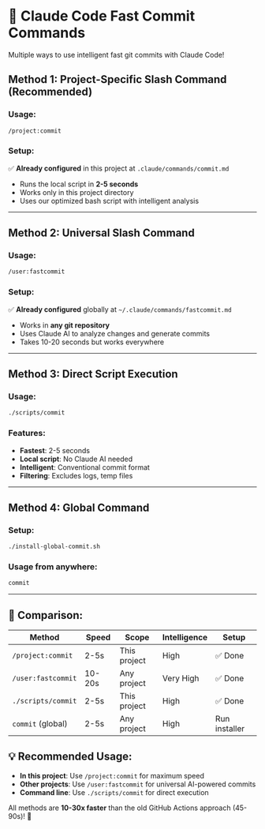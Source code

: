 # 🚀 Claude Code Fast Commit Commands

Multiple ways to use intelligent fast git commits with Claude Code!

## **Method 1: Project-Specific Slash Command (Recommended)**

### Usage:
```bash
/project:commit
```

### Setup:
✅ **Already configured** in this project at `.claude/commands/commit.md`

- Runs the local script in **2-5 seconds**
- Works only in this project directory
- Uses our optimized bash script with intelligent analysis

---

## **Method 2: Universal Slash Command**

### Usage:
```bash
/user:fastcommit
```

### Setup:
✅ **Already configured** globally at `~/.claude/commands/fastcommit.md`

- Works in **any git repository**
- Uses Claude AI to analyze changes and generate commits
- Takes 10-20 seconds but works everywhere

---

## **Method 3: Direct Script Execution**

### Usage:
```bash
./scripts/commit
```

### Features:
- **Fastest**: 2-5 seconds
- **Local script**: No Claude AI needed
- **Intelligent**: Conventional commit format
- **Filtering**: Excludes logs, temp files

---

## **Method 4: Global Command**

### Setup:
```bash
./install-global-commit.sh
```

### Usage from anywhere:
```bash
commit
```

---

## **🎯 Comparison:**

| Method | Speed | Scope | Intelligence | Setup |
|--------|-------|-------|--------------|--------|
| `/project:commit` | 2-5s | This project | High | ✅ Done |
| `/user:fastcommit` | 10-20s | Any project | Very High | ✅ Done |
| `./scripts/commit` | 2-5s | This project | High | ✅ Done |
| `commit` (global) | 2-5s | Any project | High | Run installer |

## **💡 Recommended Usage:**

- **In this project**: Use `/project:commit` for maximum speed
- **Other projects**: Use `/user:fastcommit` for universal AI-powered commits
- **Command line**: Use `./scripts/commit` for direct execution

All methods are **10-30x faster** than the old GitHub Actions approach (45-90s)! 🚀